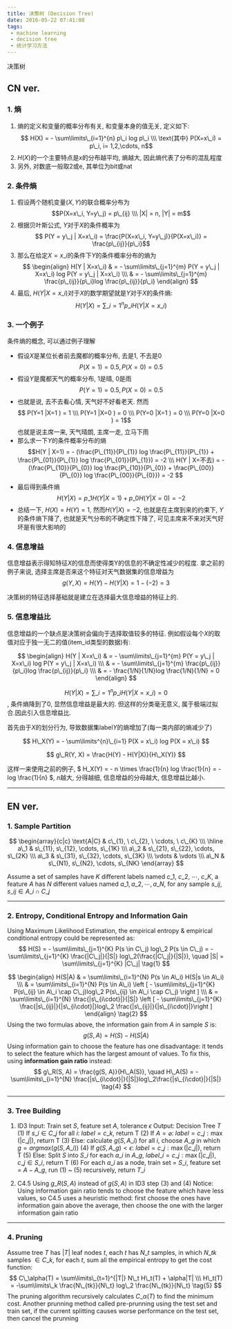 ```yaml
---
title: 决策树 (Decision Tree)
date: 2016-05-22 07:41:08
tags:
 - machine learning
 - decision tree
 - 统计学习方法
---
```


决策树

<!--more-->

## CN ver.
### 1. 熵
1. 熵的定义和变量的概率分布有关, 和变量本身的值无关, 定义如下:
 $$ H(X) = - \sum\limits\_{i=1}^{n} p\_i log p\_i \\\ 
 \text{其中} P(X=x\_i) = p\_i, i= 1,2,\cdots, n$$
2. $H(X)$的一个主要特点是$x$的分布越平均, 熵越大, 因此熵代表了分布的混乱程度
3. 另外, 对数底一般取2或e, 其单位为bit或nat

### 2. 条件熵
1. 假设两个随机变量$(X, Y)$的联合概率分布为$$P(X=x\_i, Y=y\_j) = p\_{ij} \\\ |X| = n, |Y| = m$$
2. 根据贝叶斯公式, $Y$对于$X$的条件概率为$$ P(Y = y\_j | X=x\_i) = \frac{P(X=x\_i, Y=y\_j)}{P(X=x\_i)} = \frac{p\_{ij}}{p\_i}$$
3. 那么在给定$X= x\_i$的条件下$Y$的条件概率分布的熵为
 $$
 \begin{align} 
 H(Y | X=x\_i) & = - \sum\limits\_{j=1}^{m} P(Y = y\_j | X=x\_i) log P(Y = y\_j | X=x\_i) \\\
 & =  - \sum\limits\_{j=1}^{m} \frac{p\_{ij}}{p\_i}log \frac{p\_{ij}}{p\_i}
 \end{align}
 $$
4. 最后, $H(Y | X=x\_i)$对于$X$的数学期望就是$Y$对于$X$的条件熵: 
 $$ H(Y | X) =  \sum\limits\_{i=1}^{n} p\_i H(Y | X=x\_i)$$

### 3. 一个例子
条件熵的概念, 可以通过例子理解

 - 假设$X$是某位长者前去魔都的概率分布, 去是1, 不去是0
 $$P(X=1) = 0.5, P(X=0) = 0.5$$
 - 假设$Y$是魔都天气的概率分布, 1是晴, 0是雨
 $$P(Y=1) = 0.5, P(X=0) = 0.5$$
 - 也就是说, 去不去看心情, 天气好不好看老天. 然而
 $$ P(Y=1 |X=1 ) = 1 \\\ P(Y=1 |X=0 ) = 0 \\\ P(Y=0 |X=1 ) = 0 \\\  P(Y=0 |X=0 ) = 1$$
 也就是说主席一来, 天气晴朗, 主席一走, 立马下雨
 - 那么求一下$Y$的条件概率分布的熵
 $$H(Y | X=1) = - (\frac{P\_{11}}{P\_{1}} log \frac{P\_{11}}{P\_{1}} + \frac{P\_{01}}{P\_{1}} log \frac{P\_{01}}{P\_{1}}) = -2 \\\
 H(Y | X=不去) = - (\frac{P\_{10}}{P\_{0}} log \frac{P\_{10}}{P\_{0}} + \frac{P\_{00}}{P\_{0}} log \frac{P\_{00}}{P\_{0}}) = -2
 $$
 - 最后得到条件熵 $$ H(Y | X) =p\_1 H(Y | X=1) + p\_0H(Y | X=0) = -2$$
 - 总结一下, $H(X) = H(Y) = 1$, 然而$H(Y | X) = -2$, 也就是在主席到来的约束下, $Y$的条件熵下降了, 也就是天气分布的不确定性下降了, 可见主席来不来对天气好坏是有很大影响的

### 4. 信息增益
信息增益表示得知特征$X$的信息而使得类Y的信息的不确定性减少的程度.
拿之前的例子来说, 选择主席是否来这个特征对天气数据集的信息增益为
$$ g(Y, X) = H(Y) - H(Y|X) = 1 - (-2) = 3$$

决策树的特征选择基础就是建立在选择最大信息增益的特征上的.

### 5. 信息增益比

信息增益的一个缺点是决策树会偏向于选择取值较多的特征. 例如假设每个$X$的取值对应于独一无二的值(item_id类型的数据)有:

$$
\begin{align} 
H(Y | X=x\_i) & = - \sum\limits\_{j=1}^{m} P(Y = y\_j | X=x\_i) log P(Y = y\_j | X=x\_i) \\\
& = - \sum\limits\_{j=1}^{m} \frac{p\_{ij}}{p\_i}log \frac{p\_{ij}}{p\_i} \\\
& = - \frac{1/N}{1/N}log \frac{1/N}{1/N} = 0
\end{align}
$$

$$ H(Y | X) =  \sum\limits\_{i=1}^{n} p\_i H(Y | X=x\_i) = 0 $$, 条件熵降到了0, 显然信息增益是最大的. 但这样的分类毫无意义, 属于极端过拟合.因此引入信息增益比.

首先由于$X$的划分行为, 导致数据集label$Y$的熵增加了(每一类内部的熵减少了)

$$ H\_X(Y) = - \sum\limits^{n}\_{i=1} P(X = x\_i) log P(X = x\_i) $$

$$ g\_R(Y, X) = \frac{H(Y) - H(Y|X)}{H\_X(Y)} $$

这样一来使用之前的例子, $ H\_X(Y) = - n \times \frac{1}{n} log \frac{1}{n} = - log \frac{1}{n} $, $n$越大, 分得越细, 信息增益的分母越大, 信息增益比越小.

---

## EN ver.
### 1. Sample Partition
$$
\begin{array}{c|c}
\text{A|C} &  c\_{1}, \ c\_{2}, \ \cdots, \ c\_{K}  \\\
\hline
a\_1 &  s\_{11}, s\_{12}, \cdots, s\_{1K} \\\
a\_2 &  s\_{21}, s\_{22}, \cdots, s\_{2K} \\\
a\_3 &  s\_{31}, s\_{32}, \cdots, s\_{3K} \\\
\vdots & \vdots  \\\
a\_N & s\_{N1}, s\_{N2}, \cdots, s\_{NK} 
\end{array}
$$

Assume a set of samples have $K$ different labels named  $c\_{1}, \ c\_{2}, \ \cdots, \ c\_{K}$, a feature $A$ has $N$ different values named $a\_1, a\_2, \cdots, a\_N$, for any sample $s\_{ij}$, $s\_{ij} \in A\_i \cap C\_j$

<!--more-->

---

### 2. Entropy, Conditional Entropy and Information Gain
Using Maximum Likelihood Estimation, the empirical entropy & empirical conditional entropy could be represented as:
$$
H(S) = - \sum\limits\_{j=1}^{K} P(s \in C\_j) log\_2 P(s \in C\_j) = - \sum\limits\_{j=1}^{K} \frac{|C\_j|}{|S|} log\_2(\frac{|C\_j|}{|S|}), \quad
|S| = \sum\limits\_{j=1}^{K} |C\_j|
\tag{1}
$$

$$
\begin{align}
H(S|A) & = \sum\limits\_{i=1}^{N} P(s \in A\_i)  H(S|s \in A\_i) \\\
& = \sum\limits\_{i=1}^{N} P(s \in A\_i) \left [  - \sum\limits\_{j=1}^{K} P(s\_{ij} \in A\_i \cap C\_j)log\_2 P(s\_{ij} \in A\_i \cap C\_j) \right ] \\\
& =  \sum\limits\_{i=1}^{N} \frac{|s\_{i\cdot}|}{|S|} \left [ - \sum\limits\_{j=1}^{K} \frac{|s\_{ij}|}{|s\_{i\cdot}|}log\_2 \frac{|s\_{ij}|}{|s\_{i\cdot}|}\right ]
\end{align}
\tag{2}
$$
Using the two formulas above, the information gain from $A$ in sample $S$ is:
$$g(S, A) = H(S) - H(S|A) \tag{3}$$
Using information gain to choose the feature has one disadvantage: it tends to select the feature which has the largest amount of values. To fix this, using **information gain ratio** instead:
$$
g\_R(S, A) = \frac{g(S, A)}{H\_A(S)}, \quad H\_A(S) = - \sum\limits\_{i=1}^{N} \frac{|s\_{i\cdot}|}{|S|}log\_2\frac{|s\_{i\cdot}|}{|S|}
\tag{4}
$$

---

### 3. Tree Building
1. ID3
 Input: Train set $S$, feature set $A$, tolerance $\epsilon$
 Output: Decision Tree $T$
 (1) If $s\_i \in C\_j$ for all $i$: $label = c\_k$, return T 
 (2) If $A = \varnothing$: $label=c\_j: \max(|c\_j|)$, return T
 (3) Else: calculate $g(S, A\_i)$ for all $i$, choose $A\_g$ in which $g = argmax(g(S, A\_i))$
 (4) If $g(S, A\_g) < \epsilon$: $label= c\_j: \max(|c\_j|)$, return T
 (5) Else: Split $S$ into $S\_i$ for each $a\_i$ in $A\_g$,  $label\_i= c\_j: \max(|c\_j|), c\_j \in S\_i$, return T
 (6) For each $a\_i$ as a node, train set = $S\_i$, feature set = $A - A\_g$, run (1) ~ (5) recursively, return $T\_i$

2. C4.5
 Using $g\_R(S, A)$ instead of $g(S, A)$ in ID3 step (3) and (4)
 Notice: Using information gain ratio tends to choose the feature which have less values, so C4.5 uses a heuristic method: first choose the ones have information gain above the average, then choose the one with the larger information gain ratio

---

### 4. Pruning
Assume tree $T$ has $|T|$ leaf nodes $t$, each $t$ has $N\_t$ samples, in which $N\_{tk}$ samples $\in C\_k$, for each $t$, sum all the empirical entropy to get the cost function:
$$
C\_\alpha(T) = \sum\limits\_{t=1}^{|T|} N\_t H\_t(T) + \alpha|T| \\\
H\_t(T) = -\sum\limits\_k \frac{N\_{tk}}{N\_t} log\_2 \frac{N\_{tk}}{N\_t}
\tag{5}
$$
The pruning algorithm recursively calculates $C\_\alpha(T)$ to find the minimum cost. Another prunning method called pre-prunning using the test set and train set, if the current splitting causes worse performance on the test set, then cancel the prunning
